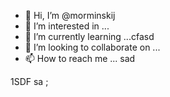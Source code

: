 - 👋 Hi, I’m @morminskij
- 👀 I’m interested in ...
- 🌱 I’m currently learning ...cfasd
- 💞️ I’m looking to collaborate on ...
- 📫 How to reach me ...
sad
<!---
morminskij/morminskij is a ✨ special ✨ repository becausecaits `README.md` (this file) appears on your GitHub profile.
You can click the Preview link to take a look at your changes.
--->
1SDF
sa
;
